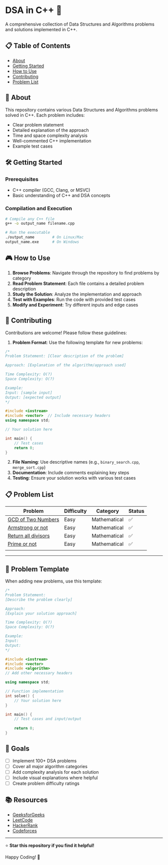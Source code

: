 # DSA in C++ 🚀

A comprehensive collection of Data Structures and Algorithms problems and solutions implemented in C++.

## 📋 Table of Contents

- [About](#about)
- [Getting Started](#getting-started)
- [How to Use](#how-to-use)
- [Contributing](#contributing)
- [Problem List](#problem-list)

## 🎯 About

This repository contains various Data Structures and Algorithms problems solved in C++. Each problem includes:
- Clear problem statement
- Detailed explanation of the approach
- Time and space complexity analysis
- Well-commented C++ implementation
- Example test cases

## 🛠️ Getting Started

### Prerequisites
- C++ compiler (GCC, Clang, or MSVC)
- Basic understanding of C++ and DSA concepts

### Compilation and Execution
```bash
# Compile any C++ file
g++ -o output_name filename.cpp

# Run the executable
./output_name        # On Linux/Mac
output_name.exe      # On Windows
```


## 🎮 How to Use

1. **Browse Problems**: Navigate through the repository to find problems by category
2. **Read Problem Statement**: Each file contains a detailed problem description
3. **Study the Solution**: Analyze the implementation and approach
4. **Test with Examples**: Run the code with provided test cases
5. **Modify and Experiment**: Try different inputs and edge cases

## 🤝 Contributing

Contributions are welcome! Please follow these guidelines:

1. **Problem Format**: Use the following template for new problems:
```cpp
/*
Problem Statement: [Clear description of the problem]

Approach: [Explanation of the algorithm/approach used]

Time Complexity: O(?)
Space Complexity: O(?)

Example:
Input: [sample input]
Output: [expected output]
*/

#include <iostream>
#include <vector>  // Include necessary headers
using namespace std;

// Your solution here

int main() {
    // Test cases
    return 0;
}
```

2. **File Naming**: Use descriptive names (e.g., `binary_search.cpp`, `merge_sort.cpp`)
3. **Documentation**: Include comments explaining key steps
4. **Testing**: Ensure your solution works with various test cases

## 📋 Problem List

| Problem | Difficulty | Category | Status |
|---------|------------|----------|--------|
| [GCD of Two Numbers](gcd.cpp) | Easy | Mathematical | ✅ |
| [Armstrong or not](armstrong.cpp) | Easy | Mathematical | ✅ |
| [Return all divisors](divisors.cpp) | Easy | Mathematical | ✅ |
| [Prime or not](prime.cpp) | Easy | Mathematical | ✅ |
| | | | |

---

## 📝 Problem Template

When adding new problems, use this template:

```cpp
/*
Problem Statement: 
[Describe the problem clearly]

Approach:
[Explain your solution approach]

Time Complexity: O(?)
Space Complexity: O(?)

Example:
Input: 
Output: 
*/

#include <iostream>
#include <vector>
#include <algorithm>
// Add other necessary headers

using namespace std;

// Function implementation
int solve() {
    // Your solution here
}

int main() {
    // Test cases and input/output
    
    return 0;
}
```

## 🎯 Goals

- [ ] Implement 100+ DSA problems
- [ ] Cover all major algorithm categories
- [ ] Add complexity analysis for each solution
- [ ] Include visual explanations where helpful
- [ ] Create problem difficulty ratings

## 📚 Resources

- [GeeksforGeeks](https://www.geeksforgeeks.org/)
- [LeetCode](https://leetcode.com/)
- [HackerRank](https://www.hackerrank.com/)
- [Codeforces](https://codeforces.com/)

---

⭐ **Star this repository if you find it helpful!**

Happy Coding! 🎉
